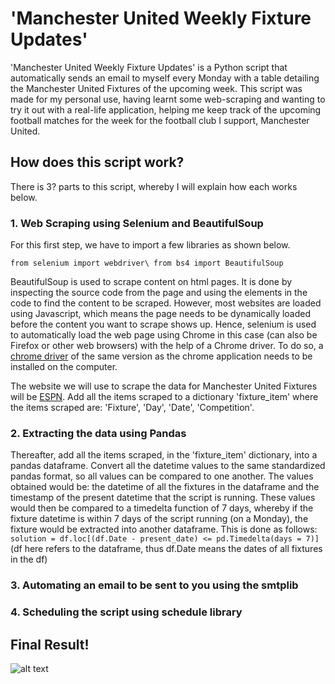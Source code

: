 # 'Manchester United Weekly Fixture Updates'

'Manchester United Weekly Fixture Updates' is a Python script that automatically sends an email to myself every Monday with a table detailing the Manchester United Fixtures of the upcoming week. This script was made for my personal use, having learnt some web-scraping and wanting to try it out with a real-life application, helping me keep track of the upcoming football matches for the week for the football club I support, Manchester United.

## How does this script work?
There is 3? parts to this script, whereby I will explain how each works below.

### 1. Web Scraping using Selenium and BeautifulSoup
For this first step, we have to import a few libraries as shown below.

`from selenium import webdriver\
 from bs4 import BeautifulSoup`
 
BeautifulSoup is used to scrape content on html pages. It is done by inspecting the source code from the page and using the elements in the code to find the content to be scraped.
However, most websites are loaded using Javascript, which means the page needs to be dynamically loaded before the content you want to scrape shows up. Hence, selenium is used to automatically load the web page using Chrome in this case (can also be Firefox or other web browsers) with the help of a Chrome driver. To do so, a [chrome driver](https://chromedriver.storage.googleapis.com/index.html?path=94.0.4606.61/) of the same version as the chrome application needs to be installed on the computer.

The website we will use to scrape the data for Manchester United Fixtures will be [ESPN](https://www.espn.com/soccer/team/fixtures/_/id/360/manchester-united). Add all the items scraped to a dictionary 'fixture_item' where the items scraped are: 'Fixture', 'Day', 'Date', 'Competition'.

### 2. Extracting the data using Pandas

Thereafter, add all the items scraped, in the 'fixture_item' dictionary, into a pandas dataframe. Convert all the datetime values to the same standardized pandas format, so all values can be compared to one another. The values obtained would be: the datetime of all the fixtures in the dataframe and the timestamp of the present datetime that the script is running. These values would then be compared to a timedelta function of 7 days, whereby if the fixture datetime is within 7 days of the script running (on a Monday), the fixture would be extracted into another dataframe. This is done as follows:
`solution = df.loc[(df.Date - present_date) <= pd.Timedelta(days = 7)]`
(df here refers to the dataframe, thus df.Date means the dates of all fixtures in the df)

### 3. Automating an email to be sent to you using the smtplib

### 4. Scheduling the script using schedule library

## Final Result!
![alt text](https://github.com/josshhz11/manunited/blob/images/image.jpg?raw=true)

